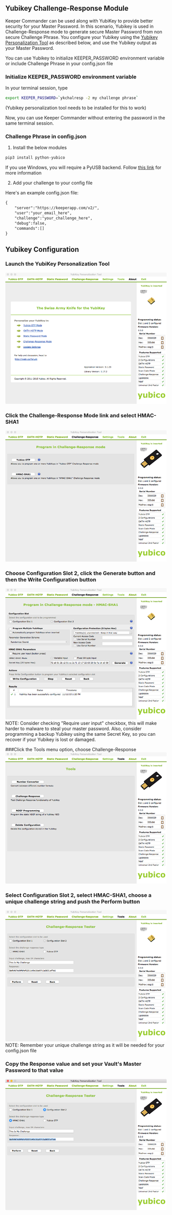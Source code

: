 Yubikey Challenge-Response Module
----

Keeper Commander can be used along with YubiKey to provide better security for your Master Password. In this scenario, Yubikey is used in Challenge-Response mode to generate secure Master Password from non secure Challenge Phrase. You configure your Yubikey using the [Yubikey Personalization Tool](https://www.yubico.com/support/downloads/) as described below, and use the Yubikey output as your Master Password.

You can use Yubikey to initialize KEEPER_PASSWORD environment variable or include Challenge Phrase in your config.json file

### Initialize KEEPER_PASSWORD environment variable

In your terminal session, type

```bash
export KEEPER_PASSWORD=`ykchalresp -2 my challenge phrase`
```

(Yubikey personalization tool needs to be installed for this to work)

Now, you can use Keeper Commander without entering the password in the same terminal session. 


### Challenge Phrase in config.json

1) Install the below modules

```bash
pip3 install python-yubico
```

If you use Windows, you will require a PyUSB backend. Follow [this link](https://developers.yubico.com/python-yubico/)
for more information

2) Add your challenge to your config file

Here's an example config.json file:

```
{                                                                               
    "server":"https://keeperapp.com/v2/",
    "user":"your_email_here",
    "challenge":"your_challenge_here",
    "debug":false,
    "commands":[]
}
```


Yubikey Configuration
---

### Launch the YubiKey Personalization Tool
<img src="images/screen1.png">

### Click the Challenge-Response Mode link and select HMAC-SHA1 
<img src="images/screen2.png">

### Choose Configuration Slot 2, click the Generate button and then the Write Configuration button 
<img src="images/screen3.png">
NOTE: Consider checking "Require user input" checkbox, this will make harder to malware to steal your master password. Also, consider programming a backup Yubikey using the same Secret Key, so you can recover if your Yubikey is lost or damaged.

###Click the Tools menu option, choose Challenge-Response 
<img src="images/screen4.png">

### Select Configuration Slot 2, select HMAC-SHA1, choose a unique challenge string and push the Perform button
<img src="images/screen6.png">
NOTE: Remember your unique challenge string as it will be needed for your config.json file

### Copy the Response value and set your Vault's Master Password to that value
<img src="images/screen7.png">

